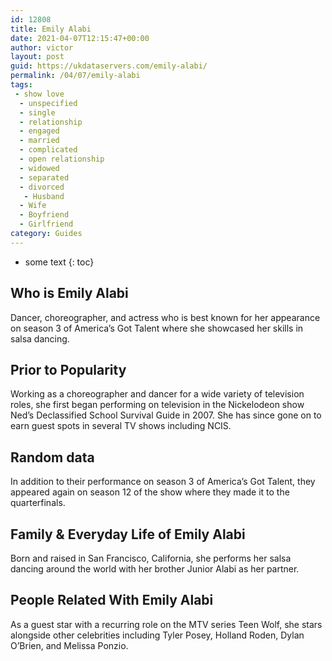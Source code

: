 ```yaml
---
id: 12808
title: Emily Alabi
date: 2021-04-07T12:15:47+00:00
author: victor
layout: post
guid: https://ukdataservers.com/emily-alabi/
permalink: /04/07/emily-alabi
tags:
 - show love
  - unspecified
  - single
  - relationship
  - engaged
  - married
  - complicated
  - open relationship
  - widowed
  - separated
  - divorced
   - Husband
  - Wife
  - Boyfriend
  - Girlfriend
category: Guides
---
```


* some text
{: toc}


## Who is Emily Alabi



Dancer, choreographer, and actress who is best known for her appearance on season 3 of America&#8217;s Got Talent where she showcased her skills in salsa dancing. 

                
                
                
## Prior to Popularity



Working as a choreographer and dancer for a wide variety of television roles, she first began performing on television in the Nickelodeon show Ned&#8217;s Declassified School Survival Guide in 2007. She has since gone on to earn guest spots in several TV shows including NCIS. 

                
                
                
## Random data



In addition to their performance on season 3 of America&#8217;s Got Talent, they appeared again on season 12 of the show where they made it to the quarterfinals. 

                
                
                
## Family & Everyday Life of Emily Alabi



Born and raised in San Francisco, California, she performs her salsa dancing around the world with her brother Junior Alabi as her partner. 

                
                
                
## People Related With Emily Alabi



As a guest star with a recurring role on the MTV series Teen Wolf, she stars alongside other celebrities including Tyler Posey, Holland Roden, Dylan O&#8217;Brien, and Melissa Ponzio. 

                
              
            
          
          
          